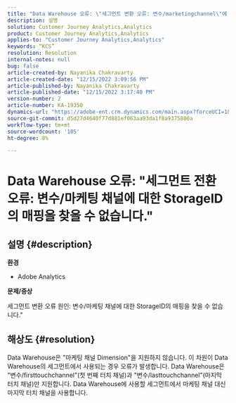 ```yaml
---
title: "Data Warehouse 오류: \"세그먼트 변환 오류: 변수/marketingchannel\"에 대한 StorageID의 매핑을 찾을 수 없습니다."
description: 설명
solution: Customer Journey Analytics,Analytics
product: Customer Journey Analytics,Analytics
applies-to: "Customer Journey Analytics,Analytics"
keywords: “KCS”
resolution: Resolution
internal-notes: null
bug: false
article-created-by: Nayanika Chakravarty
article-created-date: "12/15/2022 3:09:56 PM"
article-published-by: Nayanika Chakravarty
article-published-date: "12/15/2022 3:17:40 PM"
version-number: 2
article-number: KA-19350
dynamics-url: "https://adobe-ent.crm.dynamics.com/main.aspx?forceUCI=1&pagetype=entityrecord&etn=knowledgearticle&id=985b0388-8a7c-ed11-81ac-6045bd006e5a"
source-git-commit: d5d27d4640f77d881ef063aa93da1f8a9375800a
workflow-type: tm+mt
source-wordcount: '105'
ht-degree: 8%

---
```


# Data Warehouse 오류: &quot;세그먼트 전환 오류: 변수/마케팅 채널에 대한 StorageID의 매핑을 찾을 수 없습니다.&quot;

## 설명 {#description}


<b>환경</b>

- Adobe Analytics

<b>문제/증상</b>

세그먼트 변환 오류 원인: 변수/마케팅 채널에 대한 StorageID의 매핑을 찾을 수 없습니다.&quot;


## 해상도 {#resolution}


Data Warehouse은 &quot;마케팅 채널 Dimension&quot;을 지원하지 않습니다. 이 차원이 Data Warehouse의 세그먼트에서 사용되는 경우 오류가 발생합니다. Data Warehouse은 &quot;변수/firsttouchchannel&quot;(첫 번째 터치 채널)과 &quot;변수/lasttouchchannel&quot;(마지막 터치 채널)만 지원합니다. Data Warehouse에 사용할 세그먼트에서 마케팅 채널 대신 마지막 터치 채널을 사용합니다.
